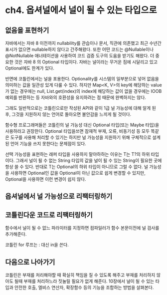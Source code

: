 # ch4. 옵셔널에서 널이 될 수 있는 타입으로

## 없음을 표현하기

자바에서는 자바 8 이전까지 nullability를 관습이나 문서, 직관에 의존했고 최근 수년간 표시가 없으면 nullable하지 않다고 간주해왔다. 또한 어떤 코드는 @Nullable이나 @NotNullable 애너테이션을 사용하여 코드 검증 도구의 도움을 받기도 해왔다. 더 중요한 것은 자바 8 의 Optional 타입이다. 자바는 널이라는 무거운 짐에 시달리고 있고 Optional에도 한계가 있다.

반면에 코틀린에서는 널을 포용한다. Optionality를 시스템의 일부분으로 넣어 없음을 의미하는 값을 일관성 있게 다룰 수 있다. 하지만 Map<K, V>의 key에 해당하는 value가 없는 경우에는 null, List<T>.get(index)의 index에 해당하는 값이 없을 경우에는 IOOB 예외를 반환하는 등 자바와의 호환성을 유지하려는 점 때문에 완벽하지는 않다.

그래도 일반적으로는 코틀린으로만 작성된 API와 같이 1급 널 가능성에 대해 알게 된 후, 그것을 지원하지 않는 언어로 돌아오면 불안감을 느끼게 될 것이다. 

함수형 프로그래머들은 코틀린의 널 가능성 대신 Optional 타입(또는 Maybe 타입)을 사용하라고 권장한다. Optional 타입을쓰면 잠재적 부재, 오류, 비동기성 등 모두 똑같은 도구를 사용해 처리할 수 있기는 하지만 널 가능성을 지원하기 위해 구체적으로 설계된 언어 기능을 쓰지 못한다는 문제점이 있다.

선택 가능성을 표현하는 래퍼 타입을 사용하지 말야하하는 이유는 T는 T?의 하위 타입이다. 그래서 널이 될 수 없는 String 타입의 값을 널이 될 수 있는  String이 필요한 곳에 항상 쓸 수 있다. 반대로 T는 Optional<T>의 하위 타입이 아니므로 그럴 수 없다. 널 가능성을 사용하면 Optional인 값을 Optional이 아닌 값으로 쉽게 변경할 수 있지만, Optional을 사용하면 이런 변경이 쉽지 않다.

## 옵셔널에서 널 가능성으로 리팩터링하기


## 코틀린다운 코드로 리팩터링하기
함수에서 널이 될 수 없느 파라미터를 지정하면 컴파일러가 함수 본문이전에 널 검사를 추가해준다.

코틀린 for 루프는 : 대신 in을 쓴다.

## 다음으로 나아가기
코틀린은 부재를 처리해야할 때 확실히 책임을 질 수 있도록 해주고 부재를 처리하지 않아도 될때 부재를 처리하느라 짓눌릴 필요가 없게 해준다. 10장에서 널이 될 수 있는 타입과 안전한 호출, 엘비스 연산자, 확장함수 등의 기능을 조합하는 방법을 살펴본다.

